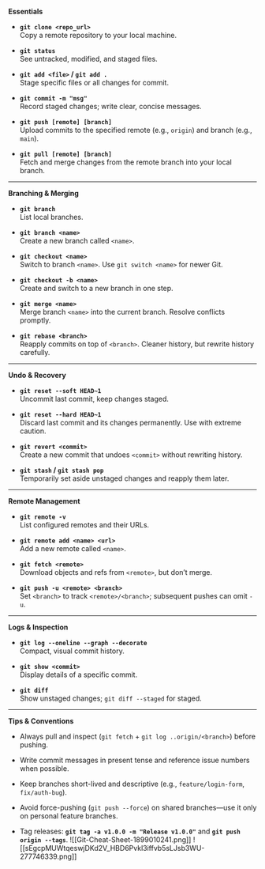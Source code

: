 **Essentials**

- **`git clone <repo_url>`**  
    Copy a remote repository to your local machine.
    
- **`git status`**  
    See untracked, modified, and staged files.
    
- **`git add <file>` / `git add .`**  
    Stage specific files or all changes for commit.
    
- **`git commit -m "msg"`**  
    Record staged changes; write clear, concise messages.
    
- **`git push [remote] [branch]`**  
    Upload commits to the specified remote (e.g., `origin`) and branch (e.g., `main`).
    
- **`git pull [remote] [branch]`**  
    Fetch and merge changes from the remote branch into your local branch.
    

---

**Branching & Merging**

- **`git branch`**  
    List local branches.
    
- **`git branch <name>`**  
    Create a new branch called `<name>`.
    
- **`git checkout <name>`**  
    Switch to branch `<name>`. Use `git switch <name>` for newer Git.
    
- **`git checkout -b <name>`**  
    Create and switch to a new branch in one step.
    
- **`git merge <name>`**  
    Merge branch `<name>` into the current branch. Resolve conflicts promptly.
    
- **`git rebase <branch>`**  
    Reapply commits on top of `<branch>`. Cleaner history, but rewrite history carefully.
    

---

**Undo & Recovery**

- **`git reset --soft HEAD~1`**  
    Uncommit last commit, keep changes staged.
    
- **`git reset --hard HEAD~1`**  
    Discard last commit and its changes permanently. Use with extreme caution.
    
- **`git revert <commit>`**  
    Create a new commit that undoes `<commit>` without rewriting history.
    
- **`git stash` / `git stash pop`**  
    Temporarily set aside unstaged changes and reapply them later.
    

---

**Remote Management**

- **`git remote -v`**  
    List configured remotes and their URLs.
    
- **`git remote add <name> <url>`**  
    Add a new remote called `<name>`.
    
- **`git fetch <remote>`**  
    Download objects and refs from `<remote>`, but don’t merge.
    
- **`git push -u <remote> <branch>`**  
    Set `<branch>` to track `<remote>/<branch>`; subsequent pushes can omit `-u`.
    

---

**Logs & Inspection**

- **`git log --oneline --graph --decorate`**  
    Compact, visual commit history.
    
- **`git show <commit>`**  
    Display details of a specific commit.
    
- **`git diff`**  
    Show unstaged changes; `git diff --staged` for staged.
    

---

**Tips & Conventions**

- Always pull and inspect (`git fetch` + `git log ..origin/<branch>`) before pushing.
    
- Write commit messages in present tense and reference issue numbers when possible.
    
- Keep branches short-lived and descriptive (e.g., `feature/login-form`, `fix/auth-bug`).
    
- Avoid force-pushing (`git push --force`) on shared branches—use it only on personal feature branches.
    
- Tag releases: **`git tag -a v1.0.0 -m "Release v1.0.0"`** and **`git push origin --tags`**.
![[Git-Cheat-Sheet-1899010241.png]]
![[sEgcpMUWtqeswjDKd2V_HBD6Pvkl3iffvb5sLJsb3WU-277746339.png]]